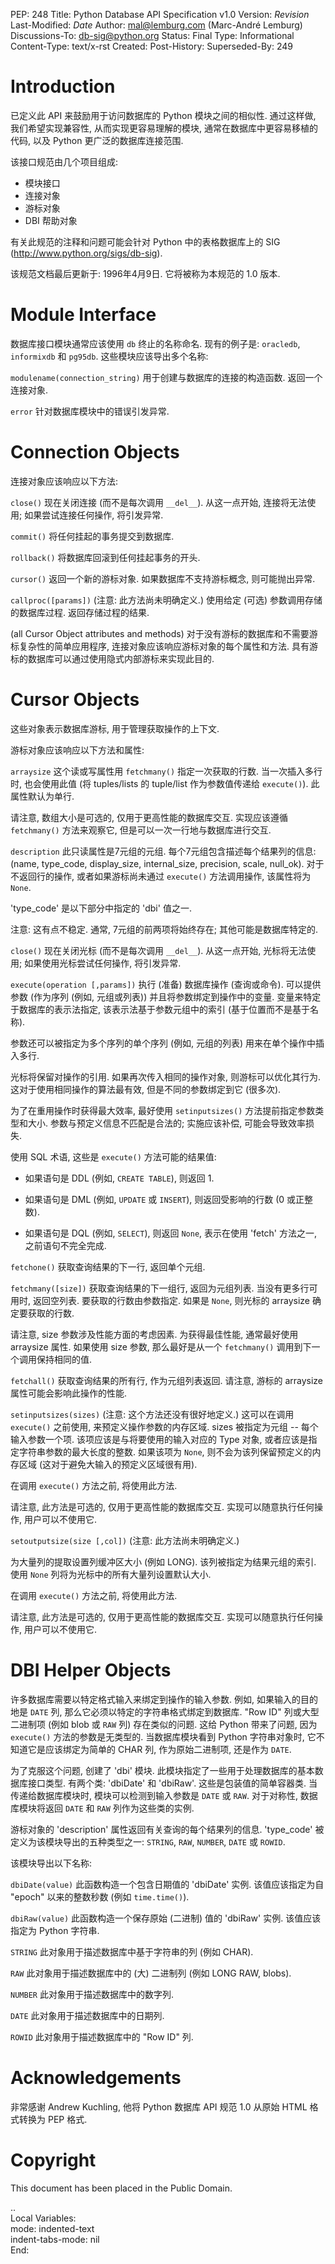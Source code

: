 
PEP: 248
Title: Python Database API Specification v1.0
Version: $Revision$
Last-Modified: $Date$
Author: mal@lemburg.com (Marc-André Lemburg)
Discussions-To: db-sig@python.org
Status: Final
Type: Informational
Content-Type: text/x-rst
Created:
Post-History:
Superseded-By: 249


Introduction
============

已定义此 API 来鼓励用于访问数据库的 Python 模块之间的相似性.
通过这样做, 我们希望实现兼容性, 从而实现更容易理解的模块,
通常在数据库中更容易移植的代码, 以及 Python 更广泛的数据库连接范围.

该接口规范由几个项目组成:

* 模块接口
* 连接对象
* 游标对象
* DBI 帮助对象

有关此规范的注释和问题可能会针对 Python 中的表格数据库上的 SIG
(http://www.python.org/sigs/db-sig).

该规范文档最后更新于: 1996年4月9日. 它将被称为本规范的 1.0 版本.


Module Interface
================

数据库接口模块通常应该使用 ``db`` 终止的名称命名.
现有的例子是: ``oracledb``, ``informixdb`` 和 ``pg95db``.
这些模块应该导出多个名称:

``modulename(connection_string)``
   用于创建与数据库的连接的构造函数.
   返回一个连接对象.

``error``
   针对数据库模块中的错误引发异常.


Connection Objects
==================

连接对象应该响应以下方法:

``close()``
   现在关闭连接 (而不是每次调用 ``__del__``).
   从这一点开始, 连接将无法使用; 如果尝试连接任何操作, 将引发异常.

``commit()``
   将任何挂起的事务提交到数据库.

``rollback()``
   将数据库回滚到任何挂起事务的开头.

``cursor()``
   返回一个新的游标对象. 如果数据库不支持游标概念, 则可能抛出异常.

``callproc([params])``
   (注意: 此方法尚未明确定义.) 使用给定 (可选) 参数调用存储的数据库过程.
   返回存储过程的结果.

(all Cursor Object attributes and methods)
   对于没有游标的数据库和不需要游标复杂性的简单应用程序,
   连接对象应该响应游标对象的每个属性和方法.
   具有游标的数据库可以通过使用隐式内部游标来实现此目的.


Cursor Objects
==============

这些对象表示数据库游标, 用于管理获取操作的上下文.

游标对象应该响应以下方法和属性:

``arraysize``
   这个读或写属性用 ``fetchmany()`` 指定一次获取的行数. 当一次插入多行时,
   也会使用此值 (将 tuples/lists 的 tuple/list 作为参数值传递给 ``execute()``).
   此属性默认为单行.

   请注意, 数组大小是可选的, 仅用于更高性能的数据库交互.
   实现应该遵循 ``fetchmany()`` 方法来观察它,
   但是可以一次一行地与数据库进行交互.

``description``
   此只读属性是7元组的元组. 每个7元组包含描述每个结果列的信息:
   (name, type_code, display_size, internal_size, precision, scale, null_ok).
   对于不返回行的操作, 或者如果游标尚未通过 ``execute()`` 方法调用操作,
   该属性将为 ``None``.

   'type_code' 是以下部分中指定的 'dbi' 值之一.

   注意: 这有点不稳定. 通常, 7元组的前两项将始终存在;
   其他可能是数据库特定的.

``close()``
   现在关闭光标 (而不是每次调用 ``__del__``). 从这一点开始,
   光标将无法使用; 如果使用光标尝试任何操作, 将引发异常.

``execute(operation [,params])``
   执行 (准备) 数据库操作 (查询或命令). 可以提供参数 (作为序列 (例如, 元组或列表))
   并且将参数绑定到操作中的变量. 变量来特定于数据库的表示法指定,
   该表示法基于参数元组中的索引 (基于位置而不是基于名称).

   参数还可以被指定为多个序列的单个序列 (例如, 元组的列表)
   用来在单个操作中插入多行.

   光标将保留对操作的引用. 如果再次传入相同的操作对象, 则游标可以优化其行为.
   这对于使用相同操作的算法最有效, 但是不同的参数绑定到它 (很多次).

   为了在重用操作时获得最大效率, 最好使用 ``setinputsizes()`` 方法提前指定参数类型和大小.
   参数与预定义信息不匹配是合法的; 实施应该补偿, 可能会导致效率损失.

   使用 SQL 术语, 这些是 ``execute()`` 方法可能的结果值:

   - 如果语句是 DDL (例如, ``CREATE TABLE``), 则返回 1.

   - 如果语句是 DML (例如, ``UPDATE`` 或 ``INSERT``),
     则返回受影响的行数 (0 或正整数).

   - 如果语句是 DQL (例如, ``SELECT``), 则返回 ``None``,
     表示在使用 'fetch' 方法之一, 之前语句不完全完成.

``fetchone()``
   获取查询结果的下一行, 返回单个元组.

``fetchmany([size])``
   获取查询结果的下一组行, 返回为元组列表. 当没有更多行可用时, 返回空列表.
   要获取的行数由参数指定. 如果是 ``None``, 则光标的 arraysize 确定要获取的行数.

   请注意, size 参数涉及性能方面的考虑因素. 为获得最佳性能, 通常最好使用 arraysize 属性.
   如果使用 size 参数, 那么最好是从一个 ``fetchmany()`` 调用到下一个调用保持相同的值.

``fetchall()``
   获取查询结果的所有行, 作为元组列表返回.
   请注意, 游标的 arraysize 属性可能会影响此操作的性能.

``setinputsizes(sizes)``
   (注意: 这个方法还没有很好地定义.) 这可以在调用 ``execute()`` 之前使用, 来预定义操作参数的内存区域.
   sizes 被指定为元组 -- 每个输入参数一个项. 该项应该是与将要使用的输入对应的 Type 对象,
   或者应该是指定字符串参数的最大长度的整数. 如果该项为 ``None``,
   则不会为该列保留预定义的内存区域 (这对于避免大输入的预定义区域很有用).

   在调用 ``execute()`` 方法之前, 将使用此方法.

   请注意, 此方法是可选的, 仅用于更高性能的数据库交互.
   实现可以随意执行任何操作, 用户可以不使用它.

``setoutputsize(size [,col])``
   (注意: 此方法尚未明确定义.)

   为大量列的提取设置列缓冲区大小 (例如 LONG). 该列被指定为结果元组的索引.
   使用 ``None`` 列将为光标中的所有大量列设置默认大小.

   在调用 ``execute()`` 方法之前, 将使用此方法.

   请注意, 此方法是可选的, 仅用于更高性能的数据库交互.
   实现可以随意执行任何操作, 用户可以不使用它.


DBI Helper Objects
==================

许多数据库需要以特定格式输入来绑定到操作的输入参数. 例如,
如果输入的目的地是 ``DATE`` 列, 那么它必须以特定的字符串格式绑定到数据库.
"Row ID" 列或大型二进制项 (例如 blob 或 ``RAW`` 列) 存在类似的问题.
这给 Python 带来了问题, 因为 ``execute()`` 方法的参数是无类型的.
当数据库模块看到 Python 字符串对象时, 它不知道它是应该绑定为简单的 CHAR 列,
作为原始二进制项, 还是作为 ``DATE``.

为了克服这个问题, 创建了 'dbi' 模块. 此模块指定了一些用于处理数据库的基本数据库接口类型.
有两个类: 'dbiDate' 和 'dbiRaw'. 这些是包装值的简单容器类. 当传递给数据库模块时,
模块可以检测到输入参数是 ``DATE`` 或 ``RAW``. 对于对称性,
数据库模块将返回 ``DATE`` 和 ``RAW`` 列作为这些类的实例.

游标对象的 'description' 属性返回有关查询的每个结果列的信息.
'type_code' 被定义为该模块导出的五种类型之一: ``STRING``, ``RAW``,
``NUMBER``, ``DATE`` 或 ``ROWID``.

该模块导出以下名称:

``dbiDate(value)``
   此函数构造一个包含日期值的 'dbiDate' 实例. 该值应该指定为自 "epoch" 以来的整数秒数
   (例如 ``time.time()``).

``dbiRaw(value)``
   此函数构造一个保存原始 (二进制) 值的 'dbiRaw' 实例.
   该值应该指定为 Python 字符串.

``STRING``
   此对象用于描述数据库中基于字符串的列
   (例如 CHAR).

``RAW``
   此对象用于描述数据库中的 (大) 二进制列
   (例如 LONG RAW, blobs).

``NUMBER``
   此对象用于描述数据库中的数字列.

``DATE``
   此对象用于描述数据库中的日期列.

``ROWID``
   此对象用于描述数据库中的 "Row ID" 列.


Acknowledgements
================

非常感谢 Andrew Kuchling, 他将 Python 数据库 API
规范 1.0 从原始 HTML 格式转换为 PEP 格式.


Copyright
=========

This document has been placed in the Public Domain.



..  
  Local Variables:  
  mode: indented-text  
  indent-tabs-mode: nil  
  End:  
